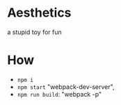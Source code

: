 # Aesthetics

a stupid toy for fun

# How

* `npm i`
* `npm start` "webpack-dev-server",
* `npm run build`: "webpack -p"

